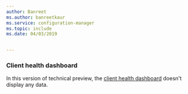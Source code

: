 ```yaml
---
author: Banreet
ms.author: banreetkaur
ms.service: configuration-manager
ms.topic: include
ms.date: 04/03/2019


---
```


### <a name="ki_health"></a> Client health dashboard

In this version of technical preview, the [client health dashboard](../../technical-preview-1901.md#bkmk_health) doesn't display any data.